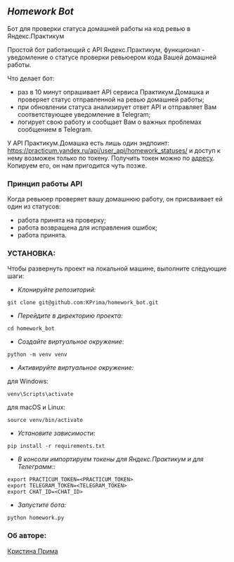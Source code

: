 ## *Homework Bot* 
Бот для проверки статуса домашней работы на код ревью в Яндекс.Практикум

Простой бот работающий с API Яндекс.Практикум, функционал - уведомление о статусе проверки ревьюером кода Вашей домашней работы.

Что делает бот:
- раз в 10 минут опрашивает API сервиса Практикум.Домашка и проверяет статус отправленной на ревью домашней работы;
- при обновлении статуса анализирует ответ API и отправляет Вам соответствующее уведомление в Telegram;
- логирует свою работу и сообщает Вам о важных проблемах сообщением в Telegram.


У API Практикум.Домашка есть лишь один эндпоинт:
https://practicum.yandex.ru/api/user_api/homework_statuses/
и доступ к нему возможен только по токену.
Получить токен можно по [адресу](https://oauth.yandex.ru/verification_code#access_token=y0_AgAAAAANcMCHAAYckQAAAAD18dvGZBV1LMM0TEuFEYhnoP7UbKP33v8&token_type=bearer&expires_in=2591950). Копируем его, он нам пригодится чуть позже.

### Принцип работы API

Когда ревьюер проверяет вашу домашнюю работу, он присваивает ей один из статусов:
- работа принята на проверку;
- работа возвращена для исправления ошибок;
- работа принята.

### УСТАНОВКА:

Чтобы развернуть проект на локальной машине, выполните следующие шаги:

- _Клонируйте репозиторий:_

```
git clone git@github.com:KPrima/homework_bot.git
```

- _Перейдите в директорию проекта:_

```
cd homework_bot
```

- _Создайте виртуальное окружение:_

```
python -m venv venv
```

- _Активируйте виртуальное окружение:_

для Windows:
```
venv\Scripts\activate
```

для macOS и Linux:
```
source venv/bin/activate
```

- _Установите зависимости:_

```
pip install -r requirements.txt
```

- _В консоли импортируем токены для Яндекс.Практикум и для Телеграмм::_

```
export PRACTICUM_TOKEN=<PRACTICUM_TOKEN>
export TELEGRAM_TOKEN=<TELEGRAM_TOKEN>
export CHAT_ID=<CHAT_ID>
```

- _Запустите бота:_

```
python homework.py
```

### Об авторе:
[Кристина Прима](https://github.com/themasterid)
